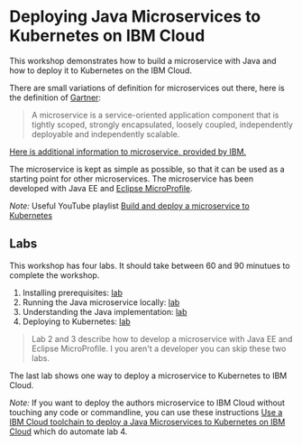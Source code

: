 # Deploying Java Microservices to Kubernetes on IBM Cloud

This workshop demonstrates how to build a microservice with Java and how to deploy it to Kubernetes on the IBM Cloud.

There are small variations of definition for microservices out there, here is the definition of [Gartner](https://www.gartner.com/en/information-technology/glossary/microservice):

> A microservice is a service-oriented application component that is tightly scoped, strongly encapsulated, loosely coupled, independently deployable and independently scalable.

[Here is additional information to microservice, provided by IBM.](https://www.ibm.com/cloud/learn/microservices)

The microservice is kept as simple as possible, so that it can be used as a starting point for other microservices. The microservice has been developed with Java EE and [Eclipse MicroProfile](https://microprofile.io/).

_Note:_ Useful YouTube playlist [Build and deploy a microservice to Kubernetes](https://ibm.biz/BdzVRY)


## Labs

This workshop has four labs. It should take between 60 and 90 minutues to complete the workshop.

1. Installing prerequisites: [lab](1-prereqs.md)
2. Running the Java microservice locally: [lab](2-docker.md) 
3. Understanding the Java implementation: [lab](3-java.md)
4. Deploying to Kubernetes: [lab](4-kubernetes.md)

> Lab 2 and 3 describe how to develop a microservice with Java EE and Eclipse MicroProfile. I you aren't a developer you can skip these two labs.

The last lab shows one way to deploy a microservice to Kubernetes to IBM Cloud.

_Note:_ If you want to deploy the authors microservice to IBM Cloud without touching any code or commandline, you can use these instructions [Use a IBM Cloud toolchain to deploy a Java Microservices to Kubernetes on IBM Cloud](https://thomassuedbroecker.github.io/cloud-native-starter-one-service-workshop-toolchain/) which do automate lab 4.






